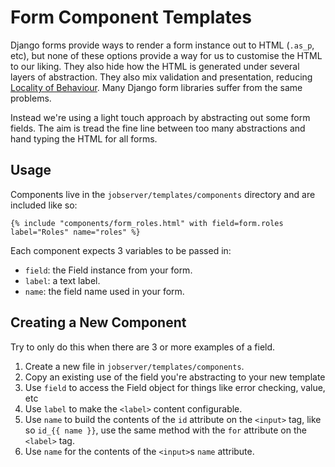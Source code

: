 # Form Component Templates

Django forms provide ways to render a form instance out to HTML (`.as_p`, etc), but none of these options provide a way for us to customise the HTML to our liking.
They also hide how the HTML is generated under several layers of abstraction.
They also mix validation and presentation, reducing [Locality of Behaviour](https://htmx.org/essays/locality-of-behaviour/).
Many Django form libraries suffer from the same problems.

Instead we're using a light touch approach by abstracting out some form fields.
The aim is tread the fine line between too many abstractions and hand typing the HTML for all forms.


## Usage
Components live in the `jobserver/templates/components` directory and are included like so:

    {% include "components/form_roles.html" with field=form.roles label="Roles" name="roles" %}


Each component expects 3 variables to be passed in:

* `field`: the Field instance from your form.
* `label`: a text label.
* `name`: the field name used in your form.


## Creating a New Component
Try to only do this when there are 3 or more examples of a field.

1. Create a new file in `jobserver/templates/components`.
1. Copy an existing use of the field you're abstracting to your new template
1. Use `field` to access the Field object for things like error checking, value, etc
1. Use `label` to make the `<label>` content configurable.
1. Use `name` to build the contents of the `id` attribute on the `<input>` tag, like so `id_{{ name }}`, use the same method with the `for` attribute on the `<label>` tag.
1. Use `name` for the contents of the `<input>`s `name` attribute.
